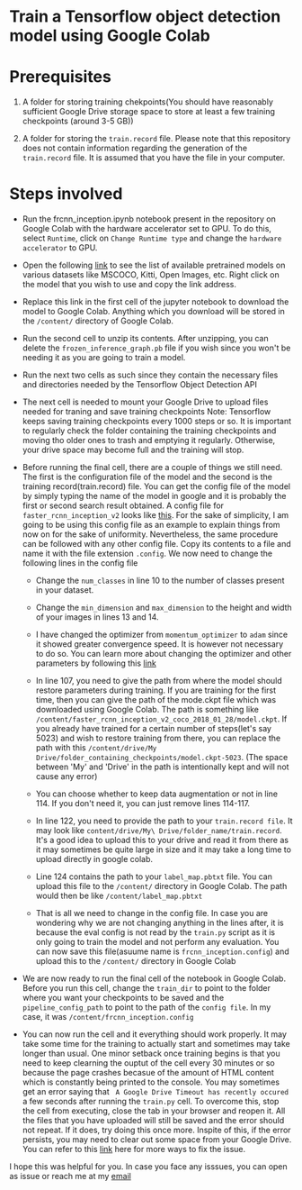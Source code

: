 
# Train a Tensorflow object detection model using Google Colab

# Prerequisites
1. A folder for storing training chekpoints(You should have reasonably sufficient Google Drive storage space to store at least a few training checkpoints (around 3-5 GB))

2. A folder for storing the `train.record` file. Please note that this repository does not contain information regarding the generation of the `train.record` file. It is assumed that you have the file in your computer.

# Steps involved

* Run the frcnn_inception.ipynb notebook present in the repository on Google Colab with the hardware accelerator set to GPU. To do this, select `Runtime`, click on `Change Runtime type` and change the `hardware accelerator` to GPU.

* Open the following [link][5] to see the list of available pretrained models on various datasets like MSCOCO, Kitti, Open Images, etc. Right click on the model that you wish to use and copy the link address.

* Replace this link in the first cell of the jupyter notebook to download the model to Google Colab. Anything which you download will be stored in the `/content/` directory of Google Colab.

* Run the second cell to unzip its contents. After unzipping, you can delete the `frozen_inference_graph.pb` file if you wish since you won't be needing it as you are going to train a model.

* Run the next two cells as such since they contain the necessary files and directories needed by the Tensorflow Object Detection API

* The next cell is needed to mount your Google Drive to upload files needed for traning and save training checkpoints
Note: Tensorflow keeps saving training checkpoints every 1000 steps or so. It is important to regularly check the folder containing the training checkpoints and moving tho older ones to trash and emptying it regularly. Otherwise, your drive space may become full and the training will stop.

* Before running the final cell, there are a couple of things we still need. The first is the configuration file of the model and the second is the training record(train.record) file. You can get the config file of the model by simply typing the name of the model in google and it is probably the first or second search result obtained. A config file for `faster_rcnn_inception_v2` looks like [this][1]. For the sake of simplicity, I am going to be using this config file as an example to explain things from now on for the sake of uniformity. Nevertheless, the same procedure can be followed with any other config file. Copy its contents to a file and name it with the file extension `.config`. We now need to change the following lines in the config file

    * Change the `num_classes` in line 10 to the number of classes present in your dataset.

    * Change the `min_dimension` and `max_dimension` to the height and width of your images in lines 13 and 14.

    * I have changed the optimizer from `momentum_optimizer` to `adam` since it showed greater convergence speed. It is however not necessary to do so. You can learn more about changing the optimizer and other parameters by following this [link][2]

    * In line 107, you need to give the path from where the model should restore parameters during training. If you are training for the first time, then you can give the path of the mode.ckpt file which was downloaded using Google Colab. The path is something like `/content/faster_rcnn_inception_v2_coco_2018_01_28/model.ckpt`. If you already have trained for a certain number of steps(let's say 5023) and wish to restore training from there, you can replace the path with this `/content/drive/My Drive/folder_containing_checkpoints/model.ckpt-5023`. (The space between 'My' and 'Drive' in the path is intentionally kept and will not cause any error)

    * You can choose whether to keep data augmentation or not in line 114. If you don't need it, you can just remove lines 114-117.

    * In line 122, you need to provide the path to your `train.record file`. It may look like `content/drive/My\ Drive/folder_name/train.record`. It's a good idea to upload this to your drive and read it from there as it may sometimes be quite large in size and it may take a long time to upload directly in google colab.

    * Line 124 contains the path to your `label_map.pbtxt` file. You can upload this file to the `/content/` directory in Google Colab. The path would then be like `/content/label_map.pbtxt`

    * That is all we need to change in the config file. In case you are wondering why we are not changing anything in the lines after, it is because the eval config is not read by the `train.py` script as it is only going to train the model and not perform any evaluation. You can now save this file(asuume name is `frcnn_inception.config`) and upload this to the `/content/` directory in Google Colab

* We are now ready to run the final cell of the notebook in Google Colab. Before you run this cell, change the `train_dir` to point to the folder where you want your checkpoints to be saved and the `pipeline_config_path` to point to the path of the `config file`. In my case, it was `/content/frcnn_inception.config`

* You can now run the cell and it everything should work properly. It may take some time for the training to actually start and sometimes may take longer than usual. One minor setback once training begins is that you need to keep clearning the ouptut of the cell every 30 minutes or so because the page crashes becasue of the amount of HTML content which is constantly being printed to the console. You may sometimes get an error saying that ` A Google Drive Timeout has recently occured` a few seconds after running the `train.py` cell. To overcome this, stop the cell from executing, close the tab in your browser and reopen it. All the files that you have uploaded will still be saved and the error should not repeat. If it does, try doing this once more. Inspite of this, if the error persists, you may need to clear out some space from your Google Drive. You can refer to this [link][3] here for more ways to fix the issue.

I hope this was helpful for you. In case you face any isssues, you can open as issue or reach me at my [email][4]


[1]: https://github.com/tensorflow/models/blob/master/research/object_detection/samples/configs/faster_rcnn_inception_v2_coco.config
[2]: https://towardsdatascience.com/3-steps-to-update-parameters-of-faster-r-cnn-ssd-models-in-tensorflow-object-detection-api-7eddb11273ed
[3]: https://research.google.com/colaboratory/faq.html
[4]: mailto:jiteshmalipeddi92@gmail.com
[5]: https://github.com/tensorflow/models/blob/master/research/object_detection/g3doc/detection_model_zoo.md
